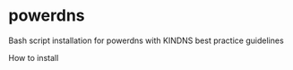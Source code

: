 # powerdns
Bash script installation for powerdns with KINDNS best practice guidelines

How to install
